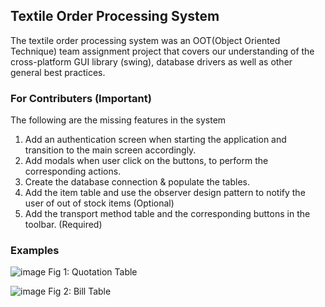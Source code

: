 ## Textile Order Processing System
The textile order processing system was an OOT(Object Oriented Technique) team assignment project that covers our understanding of the cross-platform GUI library (swing), database drivers as well as other general best practices.

### For Contributers (Important)
The following are the missing features in the system
1) Add an authentication screen when starting the application and transition to the main screen accordingly.
2) Add modals when user click on the buttons, to perform the corresponding actions. 
3) Create the database connection & populate the tables.
4) Add the item table and use the observer design pattern to notify the user of out of stock items (Optional)
5) Add the transport method table and the corresponding buttons in the toolbar. (Required)

### Examples
![image](https://github.com/user-attachments/assets/11b04252-172d-45a1-ada9-d1a8f5426ec5)
Fig 1: Quotation Table

![image](https://github.com/user-attachments/assets/d800d28f-fc42-4cf3-80cc-8468adccf844)
Fig 2: Bill Table
